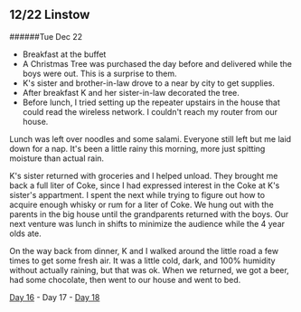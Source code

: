 12/22 Linstow
-------------
######Tue Dec  22

- Breakfast at the buffet
- A Christmas Tree was purchased the day before and delivered while the boys were out. This is a surprise to them.
- K's sister and brother-in-law drove to a near by city to get supplies.
- After breakfast K and her sister-in-law decorated the tree. 
- Before lunch, I tried setting up the repeater upstairs in the house that could read the wireless network. I couldn't reach my router from our house.

Lunch was left over noodles and some salami. Everyone still left but me laid down for a nap. It's been a little rainy this morning, more just spitting moisture than actual rain.

K's sister returned with groceries and I helped unload. They brought me back a full liter of Coke, since I had expressed interest in the Coke at K's sister's appartment. I spent the next while trying to figure out how to acquire enough whisky or rum for a liter of Coke. We hung out with the parents in the big house until the grandparents returned with the boys. Our next venture was lunch in shifts to minimize the audience while the 4 year olds ate.

On the way back from dinner, K and I walked around the little road a few times to get some fresh air. It was a little cold, dark, and 100% humidity without actually raining, but that was ok. When we returned, we got a beer, had some chocolate, then went to our house and went to bed.

[Day 16](12-21-Linstow.md) - Day 17 - [Day 18](12-23-Linstow.md)
